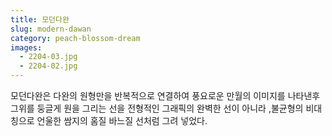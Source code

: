 ```yaml
---
title: 모던다완
slug: modern-dawan
category: peach-blossom-dream
images:
  - 2204-03.jpg
  - 2204-02.jpg
---
```


모던다완은 다완의 원형만을 반복적으로 연결하여 풍요로운 만월의 이미지를 나타낸후 그위를 둥글게 원을 그리는 선을 전형적인 그래픽의 완벽한 선이 아니라 ,불균형의 비대칭으로 언울한 쌈지의 홈질 바느질 선처럼 그려 넣었다.
